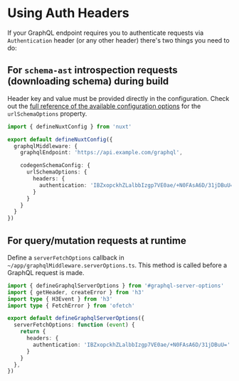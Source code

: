 # Using Auth Headers

If your GraphQL endpoint requires you to authenticate requests via
`Authentication` header (or any other header) there's two things you need to
do:

## For `schema-ast` introspection requests (downloading schema) during build

Header key and value must be provided directly in the configuration. Check out
the [full reference of the available configuration
options](https://the-guild.dev/graphql/codegen/docs/config-reference/schema-field#supported-configuration)
for the `urlSchemaOptions` property.

```typescript
import { defineNuxtConfig } from 'nuxt'

export default defineNuxtConfig({
  graphqlMiddleware: {
    graphqlEndpoint: 'https://api.example.com/graphql',

    codegenSchemaConfig: {
      urlSchemaOptions: {
        headers: {
          authentication: 'IBZxopckhZLalbbIzgp7VE0ae/+N0FAsA6D/31jDBuU='
        }
      }
    }
  }
})
```

## For query/mutation requests at runtime

Define a `serverFetchOptions` callback in
`~/app/graphqlMiddleware.serverOptions.ts`. This method is called before a
GraphQL request is made.

```typescript
import { defineGraphqlServerOptions } from '#graphql-server-options'
import { getHeader, createError } from 'h3'
import type { H3Event } from 'h3'
import type { FetchError } from 'ofetch'

export default defineGraphqlServerOptions({
  serverFetchOptions: function (event) {
    return {
      headers: {
        authentication: 'IBZxopckhZLalbbIzgp7VE0ae/+N0FAsA6D/31jDBuU='
      }
    }
  },
})
```
